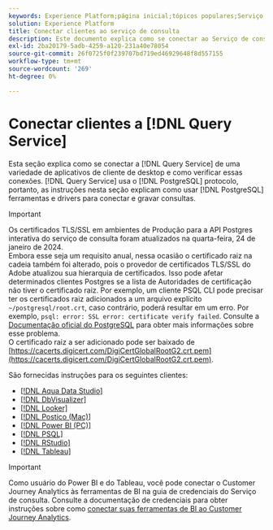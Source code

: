 ```yaml
---
keywords: Experience Platform;página inicial;tópicos populares;Serviço de consulta;serviço de consulta;conectar;conectar ao serviço de consulta;aqua data studio;Aqua data Studio;Pesquisador;observador;Postico;postico;Power BI;power bi;psql;rstudio;PSQL;RStudio;Tableau;tableau;
solution: Experience Platform
title: Conectar clientes ao serviço de consulta
description: Este documento explica como se conectar ao Serviço de consulta de vários aplicativos de cliente de desktop e como verificar essas conexões.
exl-id: 2ba20179-5adb-4259-a120-231a40e78054
source-git-commit: 26f0725f0f239707bd719ed46929648f8d557155
workflow-type: tm+mt
source-wordcount: '269'
ht-degree: 0%

---
```


# Conectar clientes a [!DNL Query Service]

Esta seção explica como se conectar a [!DNL Query Service] de uma variedade de aplicativos de cliente de desktop e como verificar essas conexões. [!DNL Query Service] usa o [!DNL PostgreSQL] protocolo, portanto, as instruções nesta seção explicam como usar [!DNL PostgreSQL] ferramentas e drivers para conectar e gravar consultas.

>[!IMPORTANT]
>
>Os certificados TLS/SSL em ambientes de Produção para a API Postgres interativa do serviço de consulta foram atualizados na quarta-feira, 24 de janeiro de 2024.<br>Embora esse seja um requisito anual, nessa ocasião o certificado raiz na cadeia também foi alterado, pois o provedor de certificados TLS/SSL do Adobe atualizou sua hierarquia de certificados. Isso pode afetar determinados clientes Postgres se a lista de Autoridades de certificação não tiver o certificado raiz. Por exemplo, um cliente PSQL CLI pode precisar ter os certificados raiz adicionados a um arquivo explícito `~/postgresql/root.crt`, caso contrário, poderá resultar em um erro. Por exemplo, `psql: error: SSL error: certificate verify failed`. Consulte a [Documentação oficial do PostgreSQL](https://www.postgresql.org/docs/current/libpq-ssl.html#LIBQ-SSL-CERTIFICATES) para obter mais informações sobre esse problema.<br>O certificado raiz a ser adicionado pode ser baixado de [https://cacerts.digicert.com/DigiCertGlobalRootG2.crt.pem](https://cacerts.digicert.com/DigiCertGlobalRootG2.crt.pem).

São fornecidas instruções para os seguintes clientes:

- [[!DNL Aqua Data Studio]](./aqua-data-studio.md)
- [[!DNL DbVisualizer]](./dbvisulaizer.md)
- [[!DNL Looker]](./looker.md)
- [[!DNL Postico (Mac)]](./postico.md)
- [[!DNL Power BI (PC)]](./power-bi.md)
- [[!DNL PSQL]](./psql.md)
- [[!DNL RStudio]](./rstudio.md)
- [[!DNL Tableau]](./tableau.md)

>[!IMPORTANT]
>
>Como usuário do Power BI e do Tableau, você pode conectar o Customer Journey Analytics às ferramentas de BI na guia de credenciais do Serviço de consulta. Consulte a documentação de credenciais para obter instruções sobre como [conectar suas ferramentas de BI ao Customer Journey Analytics](../ui/credentials.md#connect-to-customer-journey-analytics).
